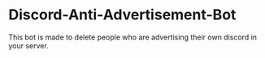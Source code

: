 # Discord-Anti-Advertisement-Bot
This bot is made to delete people who are advertising their own discord in your server.
